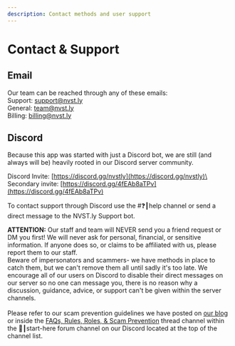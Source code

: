 ```yaml
---
description: Contact methods and user support
---
```


# Contact & Support

## Email

Our team can be reached through any of these emails:\
Support: [support@nvst.ly](mailto:support@nvst.ly)\
General: [team@nvst.ly](mailto:team@nvst.ly)\
Billing: [billing@nvst.ly](mailto:billing@nvst.ly)

## Discord

Because this app was started with just a Discord bot, we are still (and always will be) heavily rooted in our Discord server community.

Discord Invite: [https://discord.gg/nvstly](https://discord.gg/nvstly)\
Secondary invite: [https://discord.gg/4fEAb8aTPv](https://discord.gg/4fEAb8aTPv)

To contact support through Discord use the #❓┃help channel or send a direct message to the NVST.ly Support bot.

**ATTENTION:** Our staff and team will NEVER send you a friend request or DM you first! We will never ask for personal, financial, or sensitive information. If anyone does so, or claims to be affiliated with us, please report them to our staff. \
Beware of impersonators and scammers- we have methods in place to catch them, but we can't remove them all until sadly it's too late. We encourage all of our users on Discord to disable their direct messages on our server so no one can message you, there is no reason why a discussion, guidance, advice, or support can't be given within the server channels.\
\
Please refer to our scam prevention guidelines we have posted on [our blog](https://nvst.ly/blog/Our-Discord-Community-FAQs-Rules-790819#ss) or inside the [FAQs, Rules, Roles, & Scam Prevention](https://discord.com/channels/872241427063668767/1181602885650370615/1181602941380075600) thread channel within the 🚦┃start-here forum channel on our Discord located at the top of the channel list.
